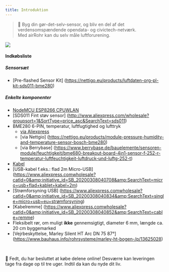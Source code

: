 ```yaml
---
title: Introduktion
---
```

> 🚧 Byg din gør-det-selv-sensor, og bliv en del af det verdensomspændende opendata- og civictech-netværk. <br> Med airRohr kan du selv måle luftforurening.


<img src="../docs/airrohr/particulate-matter-air-quality-sensor-kit.jpeg" loading="lazy"/>

#### Indkøbsliste
##### Sensorsæt
* [Pre-flashed Sensor Kit] (https://nettigo.eu/products/luftdaten-org-pl-kit-sds011-bme280)

##### Enkelte komponenter
* [NodeMCU ESP8266 CPUWLAN](https://www.aliexpress.com/wholesale?groupsort=1&SortType=price_asc&SearchText=nodemcu+v3+esp8266+ch340)
* [SDS011 Fint støv sensor] (http://www.aliexpress.com/wholesale?groupsort=1&SortType=price_asc&SearchText=sds011)
* BME280 6-PIN, temperatur, luftfugtighed og lufttryk
  - [via Aliexpress](https://www.aliexpress.com/wholesale?catId=0&initiative_id=SB_20200308040440&SearchText=bme280+-5V+%2B3.3V)
  - [via Nettgio] (https://nettigo.eu/products/module-pressure-humidity-and-temperature-sensor-bosch-bme280)
  - [via Berrybase] (https://www.berrybase.de/bauelemente/sensoren-module/feuchtigkeit/bme680-breakout-board-4in1-sensor-f-252-r-temperatur-luftfeuchtigkeit-luftdruck-und-luftg-252-t)
* [Kabel](http://www.aliexpress.comwholesale?groupsort=1&amp;SortType=price_asc&amp;SearchText=Dupont+kabel+20cm+kvinde-hunke)
* [USB-kabel f.eks.: flad 2m Micro-USB] (https://www.aliexpress.comwholesale?catId=0&amp;initiative_id=SB_20200308040708&amp;SearchText=micro+usb+flad+kablet+kabel+2m)
* [Strømforsyning USB] (https://www.aliexpress.comwholesale?catId=0&amp;initiative_id=SB_20200308040834&amp;SearchText=single+micro+usb+eu+strømforsyning)
* [Kabelremme] (https://www.aliexpress.comwholesale?catId=0&amp;initiative_id=SB_20200308040852&amp;SearchText=cable+remme)
* Fleksibelt rør, om muligt **ikke** gennemsigtigt, diameter 6 mm, længde ca. 20 cm byggemarked
* [Vejrbeskyttelse, Marley Silent HT Arc DN 75 87°] (https://www.bauhaus.info/rohrsysteme/marley-ht-bogen-/p/13625028)


<br>

🙌 Fedt, du har besluttet at købe delene online!
Desværre kan leveringen tage fra dage op til tre uger.
Indtil da kan du nyde dit liv️.
